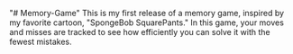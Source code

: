 "# Memory-Game" 
This is my first release of a memory game, inspired by my favorite cartoon, "SpongeBob SquarePants." In this game, your moves and misses are tracked to see how efficiently you can solve it with the fewest mistakes.
